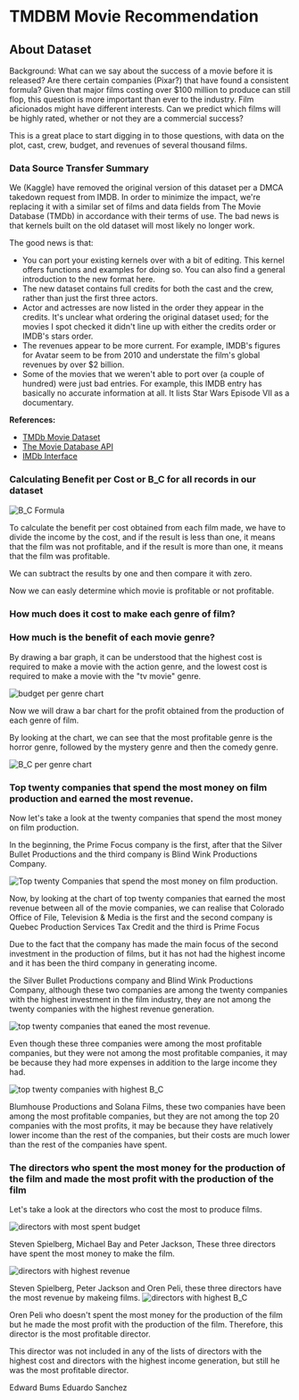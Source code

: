 # TMDBM Movie Recommendation

<h2>About Dataset</h2>
<p> Background: What can we say about the success of a movie before it is released? Are there certain companies (Pixar?) that have found a consistent formula? Given that major films costing over $100 million to produce can still flop, this question is more important than ever to the industry. Film aficionados might have different interests. Can we predict which films will be highly rated, whether or not they are a commercial success? </p>
<p> This is a great place to start digging in to those questions, with data on the plot, cast, crew, budget, and revenues of several thousand films. </p>
<h3>Data Source Transfer Summary</h3>
<p> We (Kaggle) have removed the original version of this dataset per a DMCA takedown request from IMDB. In order to minimize the impact, we're replacing it with a similar set of films and data fields from The Movie Database (TMDb) in accordance with their terms of use. The bad news is that kernels built on the old dataset will most likely no longer work. </p>
<p> The good news is that: </p>
<ul>
   <li> You can port your existing kernels over with a bit of editing. This kernel offers functions and examples for doing so. You can also find a general introduction to the new format here. </li>
   <li> The new dataset contains full credits for both the cast and the crew, rather than just the first three actors. </li>
   <li> Actor and actresses are now listed in the order they appear in the credits. It's unclear what ordering the original dataset used; for the movies I spot checked it didn't line up with either the credits order or IMDB's stars order. </li>
   <li> The revenues appear to be more current. For example, IMDB's figures for Avatar seem to be from 2010 and understate the film's global revenues by over $2 billion. </li>
   <li> Some of the movies that we weren't able to port over (a couple of hundred) were just bad entries. For example, this IMDB entry has basically no accurate information at all. It lists Star Wars Episode VII as a documentary. </li>
</ul>

<p> <strong>References:</strong> </p>
<ul>
   <li> <a href="https://www.kaggle.com/tmdb/tmdb-movie-dataset" target="_blank">TMDb Movie Dataset</a> </li>
   <li> <a href="https://www.themoviedb.org/documentation/api" target="_blank">The Movie Database API</a> </li>
   <li> <a href="https://www.imdb.com/interfaces/" target="_blank">IMDb Interface</a> </li>
</ul>

<h3>Calculating Benefit per Cost or B_C for all records in our dataset</h3>

<img src="https://github.com/Amin1384Movahedi/TMDB_Movie_Recommendation/blob/main/assets/Benefit-Cost-Ratio-Formula.jpg" alt="B_C Formula" />

<p>To calculate the benefit per cost obtained from each film made, we have to divide the income by the cost, and if the result is less than one, it means that the film was not profitable, and if the result is more than one, it means that the film was profitable.</p>
<p>We can subtract the results by one and then compare it with zero.</p>
<p>Now we can easly determine which movie is profitable or not profitable.</p>

<h3>How much does it cost to make each genre of film?</h3>
<h3>How much is the benefit of each movie genre?</h3>

<p>By drawing a bar graph, it can be understood that the highest cost is required to make a movie with the action genre, and the lowest cost is required to make a movie with the "tv movie" genre.</p>

<img src="https://github.com/Amin1384Movahedi/TMDB_Movie_Recommendation/blob/main/assets/Budget_per_Genre.png" alt="budget per genre chart" />

<p>Now we will draw a bar chart for the profit obtained from the production of each genre of film.</p>
<p> By looking at the chart, we can see that the most profitable genre is the horror genre, followed by the mystery genre and then the comedy genre.</p>

<img src="https://github.com/Amin1384Movahedi/TMDB_Movie_Recommendation/blob/main/assets/chart2.png" alt="B_C per genre chart" />

<h3>Top twenty companies that spend the most money on film production and earned the most revenue.</h3>

<p>Now let's take a look at the twenty companies that spend the most money on film production.</p>
<p>In the beginning, the Prime Focus company is the first, after that the Silver Bullet Productions and the third company is Blind Wink Productions Company.</p>

<img src="https://github.com/Amin1384Movahedi/TMDB_Movie_Recommendation/blob/main/assets/chart3.png" alt="Top twenty Companies that spend the most money on film production." />   

<p>Now, by looking at the chart of top twenty companies that earned the most revenue between all of the movie companies, we can realise that Colorado Office of File, Television & Media is the first and the second company is Quebec Production Services Tax Credit and the third is Prime Focus</p>
<p>Due to the fact that the company has made the main focus of the second investment in the production of films, but it has not had the highest income and it has been the third company in generating income.</p>
<p>the Silver Bullet Productions company and Blind Wink Productions Company, although these two companies are among the twenty companies with the highest investment in the film industry, they are not among the twenty companies with the highest revenue generation.</p>

<img src="https://github.com/Amin1384Movahedi/TMDB_Movie_Recommendation/blob/main/assets/chart4.png" alt="top twenty companies that eaned the most revenue." />

<p>Even though these three companies were among the most profitable companies, but they were not among the most profitable companies, it may be because they had more expenses in addition to the large income they had.</p>

<img src="https://github.com/Amin1384Movahedi/TMDB_Movie_Recommendation/blob/main/assets/chart5.png" alt="top twenty companies with highest B_C" />

<p>Blumhouse Productions and Solana Films, these two companies have been among the most profitable companies, but they are not among the top 20 companies with the most profits, it may be because they have relatively lower income than the rest of the companies, but their costs are much lower than the rest of the companies have spent.</p>

<h3>The directors who spent the most money for the production of the film and made the most profit with the production of the film</h3>

<p>Let's take a look at the directors who cost the most to produce films.</p>

<img src="https://github.com/Amin1384Movahedi/TMDB_Movie_Recommendation/blob/main/assets/chart6.png" alt="directors with most spent budget" />

<p>Steven Spielberg, Michael Bay and Peter Jackson, These three directors have spent the most money to make the film.</p>

<img src="https://github.com/Amin1384Movahedi/TMDB_Movie_Recommendation/blob/main/assets/chart7.png" alt="directors with highest revenue" />

<p>Steven Spielberg, Peter Jackson and Oren Peli, these three directors have the most revenue by makeing films.

<img src="https://github.com/Amin1384Movahedi/TMDB_Movie_Recommendation/blob/main/assets/chart8.png" alt="directors with highest B_C" />

<p>Oren Peli who doesn't spent the most money for the production of the film but he made the most profit with the production of the film. Therefore, this director is the most profitable director.</p>
<p>This director was not included in any of the lists of directors with the highest cost and directors with the highest income generation, but still he was the most profitable director.</p>

Edward Bums
Eduardo Sanchez